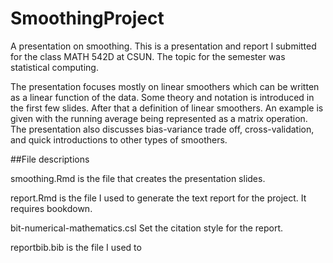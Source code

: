# SmoothingProject
A presentation on smoothing. This is a presentation and report I submitted for the class MATH 542D at CSUN. The topic for the semester was statistical computing. 

The presentation focuses mostly on linear smoothers which can be written as a linear function of the data. Some theory and notation is introduced in the first few slides. After that a definition of linear smoothers. An example is given with the running average being represented as a matrix operation. The presentation also discusses bias-variance trade off, cross-validation, and quick introductions to other types of smoothers. 

##File descriptions

smoothing.Rmd is the file that creates the presentation slides. 

report.Rmd is the file I used to generate the text report for the project. It requires bookdown. 

bit-numerical-mathematics.csl Set the citation style for the report.

reportbib.bib is the file I used to 
